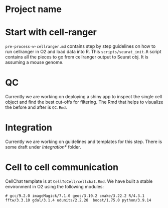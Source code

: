 # Project name

# Start with cell-ranger

`pre-process-w-cellranger.md` contains step by step guidelines on how to run cellranger in O2 and load data into R. This `scripts/seurat_init.R` script contains all the pieces to go from cellranger output to Seurat obj. It is assuming a mouse genome.

# QC

Currently we are working on deploying a shiny app to inspect the single cell object and find the best cut-offs for filtering. The Rmd that helps to visualize the before and after is `QC.Rmd`.

# Integration

Currently we are working on guidelines and templates for this step. There is some draft under *Integration** folder.

# Cell to cell communication

CellChat template is at `CellToCell/cellchat.Rmd`. We have built a stable environment in O2 using the following modules:

```
# gcc/9.2.0 imageMagick/7.1.0 geos/3.10.2 cmake/3.22.2 R/4.3.1 fftw/3.3.10 gdal/3.1.4 udunits/2.2.28  boost/1.75.0 python/3.9.14
```
